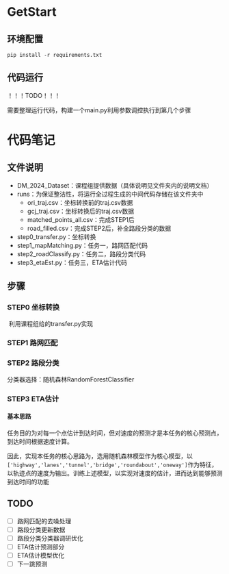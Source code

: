 # GetStart

## 环境配置

```
pip install -r requirements.txt
```

## 代码运行

！！！TODO！！！

需要整理运行代码，构建一个main.py利用参数调控执行到第几个步骤

# 代码笔记

## 文件说明

- DM_2024_Dataset：课程组提供数据（具体说明见文件夹内的说明文档）
- runs：为保证整洁性，将运行全过程生成的中间代码存储在该文件夹中
  - ori_traj.csv：坐标转换前的traj.csv数据
  - gcj_traj.csv：坐标转换后的traj.csv数据
  - matched_points_all.csv：完成STEP1后
  - road_filled.csv：完成STEP2后，补全路段分类的数据
- step0_transfer.py：坐标转换
- step1_mapMatching.py：任务一，路网匹配代码
- step2_roadClassify.py：任务二，路段分类代码
- step3_etaEst.py：任务三，ETA估计代码

## 步骤

### STEP0 坐标转换

​		利用课程组给的transfer.py实现

### STEP1 路网匹配

### STEP2 路段分类

分类器选择：随机森林RandomForestClassifier

### STEP3 ETA估计

#### 基本思路

​		任务目的为对每一个点估计到达时间，但对速度的预测才是本任务的核心预测点，到达时间根据速度计算。

​		因此，实现本任务的核心思路为，选用随机森林模型作为核心模型，以`['highway','lanes','tunnel','bridge','roundabout','oneway']`作为特征，以轨迹点的速度为输出。训练上述模型，以实现对速度的估计，进而达到能够预测到达时间的功能





## TODO

- [ ] 路网匹配的去噪处理
- [ ] 路段分类更新数据
- [ ] 路段分类分类器调研优化
- [ ] ETA估计预测部分
- [ ] ETA估计模型优化
- [ ] 下一跳预测